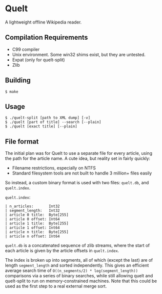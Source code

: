 Quelt
=====
A lightweight offline Wikipedia reader.

Compilation Requirements
------------
* C99 compiler
* Unix environment.  Some win32 shims exist, but they are untested.
* Expat (only for quelt-split)
* Zlib

Building
--------
    $ make

Usage
-----
    $ ./quelt-split [path to XML dump] [-v]
    $ ./quelt [part of title] --search [--plain]
    $ ./quelt [exact title] [--plain]

File format
-----------
The initial plan was for Quelt to use a separate file for every article, using
the path for the article name.  A cute idea, but reality set in fairly quickly:

* Filename restrictions, especially on NTFS
* Standard filesystem tools are not built to handle 3 million+ files easily

So instead, a custom binary format is used with two files: `quelt.db`, and
`quelt.index`.

`quelt.index`:

    | n_articles:       Int32
    | segment_length:   Int32
    | article 0 title:  Byte[255]
    | article 0 offset: Int64
    | article 1 title:  Byte[255]
    | article 1 offset: Int64
    | article n title:  Byte[255]
    | article n offset: Int64

`quelt.db` is a concatenated sequence of zlib streams, where the start of each
article is given by the article offsets in `quelt.index`.

The index is broken up into segments, all of which (except the last) are of
length `segment_length` and sorted independently.  This gives an efficient
average search time of `O((n_segments/2) * log(segment_length))` comparisons
via a series of binary searches, while still allowing quelt and quelt-split to
run on memory-constrained machines.  Note that this could be used as the first
step to a real external merge sort.
